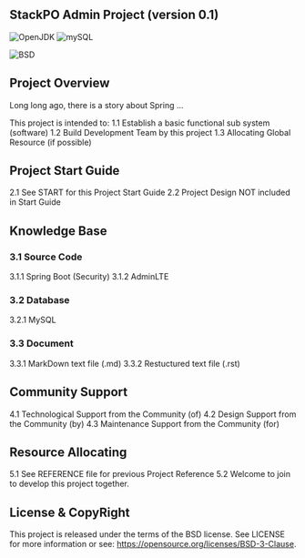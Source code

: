 
StackPO Admin Project 
(version 0.1)
-----------------------------------

![OpenJDK](https://img.shields.io/badge/OpenJDK-1.8-yellow.svg)
![mySQL](https://img.shields.io/badge/mysql-5.7-blue.svg)

![BSD](https://img.shields.io/badge/License-BSD3-blue.svg)


## Project Overview

Long long ago, there is a story about Spring ...

This project is intended to:
1.1 Establish a basic functional sub system (software) 
1.2 Build Development Team by this project
1.3 Allocating Global Resource (if possible) 

## Project Start Guide

2.1 See START for this Project Start Guide
2.2 Project Design NOT included in Start Guide


## Knowledge Base

### 3.1 Source Code
3.1.1 Spring Boot (Security)
3.1.2 AdminLTE

### 3.2 Database
3.2.1 MySQL

### 3.3 Document
3.3.1 MarkDown text file (.md) 
3.3.2 Restuctured text file (.rst)

## Community Support

4.1 Technological Support from the Community (of)
4.2 Design Support from the Community (by)
4.3 Maintenance Support from the Community (for)

## Resource Allocating

5.1 See REFERENCE file for previous Project Reference 
5.2 Welcome to join to develop this project together.


## License & CopyRight
This project is released under the terms of the BSD license.
See LICENSE for more information or see:
https://opensource.org/licenses/BSD-3-Clause.

